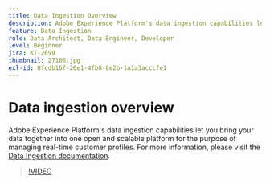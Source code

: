 ```yaml
---
title: Data Ingestion Overview
description: Adobe Experience Platform's data ingestion capabilities let you bring your data together into one open and scalable platform for the purpose of managing a unified profile.
feature: Data Ingestion
role: Data Architect, Data Engineer, Developer
level: Beginner
jira: KT-2699
thumbnail: 27106.jpg
exl-id: 8fcdb16f-26e1-4fb8-8e2b-1a1a3acccfe1
---
```

# Data ingestion overview

Adobe Experience Platform's data ingestion capabilities let you bring your data together into one open and scalable platform for the purpose of managing real-time customer profiles. For more information, please visit the [Data Ingestion documentation](https://experienceleague.adobe.com/docs/experience-platform/ingestion/home.html).

>[!VIDEO](https://video.tv.adobe.com/v/27106?learn=on&enablevpops)

